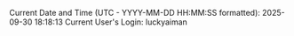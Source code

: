Current Date and Time (UTC - YYYY-MM-DD HH:MM:SS formatted): 2025-09-30 18:18:13
Current User's Login: luckyaiman
